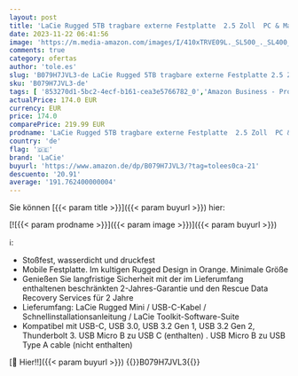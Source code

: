 ```yaml
---
layout: post
title: 'LaCie Rugged 5TB tragbare externe Festplatte  2.5 Zoll  PC & Mac  inkl. USB-C w/o USB-A Kabel  inkl. 2 Jahre Rescue Service  Modellnr.: STFR5000800'
date: 2023-11-22 06:41:56
image: 'https://m.media-amazon.com/images/I/410xTRVE09L._SL500_._SL400_.jpg'
comments: true
category: ofertas
author: 'tole.es'
slug: 'B079H7JVL3-de LaCie Rugged 5TB tragbare externe Festplatte 2.5 Zoll PC &...'
sku: 'B079H7JVL3-de'
tags: [ '853270d1-5bc2-4ecf-b161-cea3e5766782_0','Amazon Business - Promo','Amazon Business | 25% auf Ihren ersten Einkauf','Amazon Business | Promo New to PC','Amazon Business | Sommer-Rabatt-Aktion','Arborist Merchandising Root','Computer & Zubehör','Custom Stores','Datenspeicher','Datenspeicher & Netzwerk','Externe Datenspeicher','Externe Festplatten','IT-Zubehör','Interne Solid State Drives','Komponenten','PC','PC-Gaming','Self Service','Special Features Stores','Stores','a4cbee59-f823-40fe-831a-7de64f655f6f_0','a4cbee59-f823-40fe-831a-7de64f655f6f_6301','e26659c6-d1cd-45cb-800b-2f9b432b8572_0','e26659c6-d1cd-45cb-800b-2f9b432b8572_1001','e26659c6-d1cd-45cb-800b-2f9b432b8572_1301','e26659c6-d1cd-45cb-800b-2f9b432b8572_4501','e26659c6-d1cd-45cb-800b-2f9b432b8572_7201','e26659c6-d1cd-45cb-800b-2f9b432b8572_9201','lacie','🇩🇪', ]
actualPrice: 174.0 EUR
currency: EUR
price: 174.0
comparePrice: 219.99 EUR
prodname: 'LaCie Rugged 5TB tragbare externe Festplatte  2.5 Zoll  PC & Mac  inkl. USB-C w/o USB-A Kabel  inkl. 2 Jahre Rescue Service  Modellnr.: STFR5000800'
country: 'de'
flag: '🇩🇪'
brand: 'LaCie'
buyurl: 'https://www.amazon.de/dp/B079H7JVL3/?tag=tolees0ca-21'
descuento: '20.91'
average: '191.762400000004'
---
```


Sie können [{{< param title >}}]({{< param buyurl >}}) hier:

[![{{< param prodname >}}]({{< param image >}})]({{< param buyurl >}})

ℹ️:

- Stoßfest, wasserdicht und druckfest
- Mobile Festplatte. Im kultigen Rugged Design in Orange. Minimale Größe
- Genießen Sie langfristige Sicherheit mit der im Lieferumfang enthaltenen beschränkten 2-Jahres-Garantie und den Rescue Data Recovery Services für 2 Jahre
- Lieferumfang: LaCie Rugged Mini / USB-C-Kabel / Schnellinstallationsanleitung / LaCie Toolkit-Software-Suite
- Kompatibel mit USB-C, USB 3.0, USB 3.2 Gen 1, USB 3.2 Gen 2, Thunderbolt 3. USB Micro B zu USB C (enthalten) . USB Micro B zu USB Type A cable (nicht enthalten)

[🛒 Hier!!]({{< param buyurl >}})
{{<world>}}B079H7JVL3{{</world>}}
